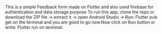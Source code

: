 This is a simple Feedback form made on Flutter and also used firebase for authentication and data storage purpose
To run this app,
clone the repo or download the ZIP file -> extract it -> open Android Studio -> Run: Flutter pub get on the terminal and you are good to go now.Now click on Run button or write: Flutter run on terminal.
